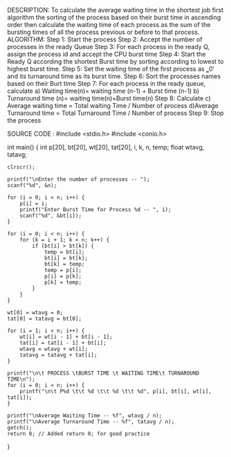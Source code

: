DESCRIPTION:
To calculate the average waiting time in the shortest job first algorithm the sorting of
the process based on their burst time in ascending order then calculate the waiting time of
each process as the sum of the bursting times of all the process previous or before to that
process.
ALGORITHM:
Step 1: Start the process
Step 2: Accept the number of processes in the ready Queue
Step 3: For each process in the ready Q, assign the process id and accept the CPU
burst time
Step 4: Start the Ready Q according the shortest Burst time by sorting according to
lowest to highest burst time.
Step 5: Set the waiting time of the first process as ‗0‘ and its turnaround time as its burst
time.
Step 6: Sort the processes names based on their Burt time
Step 7: For each process in the ready queue,
calculate
a) Waiting time(n)= waiting time (n-1) + Burst time (n-1)
b) Turnaround time (n)= waiting time(n)+Burst time(n)
Step 8: Calculate
c) Average waiting time = Total waiting Time / Number of process
d)Average Turnaround time = Total Turnaround Time / Number of process
Step 9: Stop the process

SOURCE CODE :
#include <stdio.h>
#include <conio.h>

int main() {
    int p[20], bt[20], wt[20], tat[20], i, k, n, temp;
    float wtavg, tatavg;

    clrscr();

    printf("\nEnter the number of processes -- ");
    scanf("%d", &n);

    for (i = 0; i < n; i++) {
        p[i] = i;
        printf("Enter Burst Time for Process %d -- ", i);
        scanf("%d", &bt[i]);
    }

    for (i = 0; i < n; i++) {
        for (k = i + 1; k < n; k++) {
            if (bt[i] > bt[k]) {
                temp = bt[i];
                bt[i] = bt[k];
                bt[k] = temp;
                temp = p[i];
                p[i] = p[k];
                p[k] = temp;
            }
        }
    }

    wt[0] = wtavg = 0;
    tat[0] = tatavg = bt[0];

    for (i = 1; i < n; i++) {
        wt[i] = wt[i - 1] + bt[i - 1];
        tat[i] = tat[i - 1] + bt[i];
        wtavg = wtavg + wt[i];
        tatavg = tatavg + tat[i];
    }

    printf("\n\t PROCESS \tBURST TIME \t WAITING TIME\t TURNAROUND TIME\n");
    for (i = 0; i < n; i++) {
        printf("\n\t P%d \t\t %d \t\t %d \t\t %d", p[i], bt[i], wt[i], tat[i]);
    }

    printf("\nAverage Waiting Time -- %f", wtavg / n);
    printf("\nAverage Turnaround Time -- %f", tatavg / n);
    getch();
    return 0; // Added return 0; for good practice
}